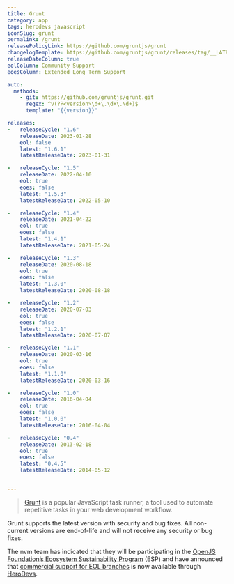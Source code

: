 ```yaml
---
title: Grunt
category: app
tags: herodevs javascript
iconSlug: grunt
permalink: /grunt
releasePolicyLink: https://github.com/gruntjs/grunt
changelogTemplate: https://github.com/gruntjs/grunt/releases/tag/__LATEST__
releaseDateColumn: true
eolColumn: Community Support
eoesColumn: Extended Long Term Support

auto:
  methods:
    - git: https://github.com/gruntjs/grunt.git
      regex: ^v(?P<version>\d+\.\d+\.\d+)$
      template: "{{version}}"

releases:
-   releaseCycle: "1.6"
    releaseDate: 2023-01-28
    eol: false
    latest: "1.6.1"
    latestReleaseDate: 2023-01-31

-   releaseCycle: "1.5"
    releaseDate: 2022-04-10
    eol: true
    eoes: false
    latest: "1.5.3"
    latestReleaseDate: 2022-05-10

-   releaseCycle: "1.4"
    releaseDate: 2021-04-22
    eol: true
    eoes: false
    latest: "1.4.1"
    latestReleaseDate: 2021-05-24

-   releaseCycle: "1.3"
    releaseDate: 2020-08-18
    eol: true
    eoes: false
    latest: "1.3.0"
    latestReleaseDate: 2020-08-18

-   releaseCycle: "1.2"
    releaseDate: 2020-07-03
    eol: true
    eoes: false
    latest: "1.2.1"
    latestReleaseDate: 2020-07-07

-   releaseCycle: "1.1"
    releaseDate: 2020-03-16
    eol: true
    eoes: false
    latest: "1.1.0"
    latestReleaseDate: 2020-03-16

-   releaseCycle: "1.0"
    releaseDate: 2016-04-04
    eol: true
    eoes: false
    latest: "1.0.0"
    latestReleaseDate: 2016-04-04

-   releaseCycle: "0.4"
    releaseDate: 2013-02-18
    eol: true
    eoes: false
    latest: "0.4.5"
    latestReleaseDate: 2014-05-12


---
```


> [Grunt](https://github.com/gruntjs/grunt) is a popular
> JavaScript task runner, a tool used to automate repetitive
> tasks in your web development workflow.

Grunt supports the latest version with security and bug
fixes. All non-current versions are end-of-life and will
not receive any security or bug fixes.

The nvm team has indicated that they will be participating in the
[OpenJS Foundation’s Ecosystem Sustainability Program](https://openjsf.org/ecosystem-sustainability-program)
(ESP) and have announced that [commercial support for EOL branches](https://gruntjs.com/support) is
now available through [HeroDevs](https://www.herodevs.com/support/grunt-nes).
